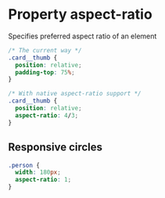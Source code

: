 # Property aspect-ratio

Specifies preferred aspect ratio of an element

```css
/* The current way */
.card__thumb {
  position: relative;
  padding-top: 75%;
}

/* With native aspect-ratio support */
.card__thumb {
  position: relative;
  aspect-ratio: 4/3;
}
```

## Responsive circles

```css
.person {
  width: 180px;
  aspect-ratio: 1;
}
```
